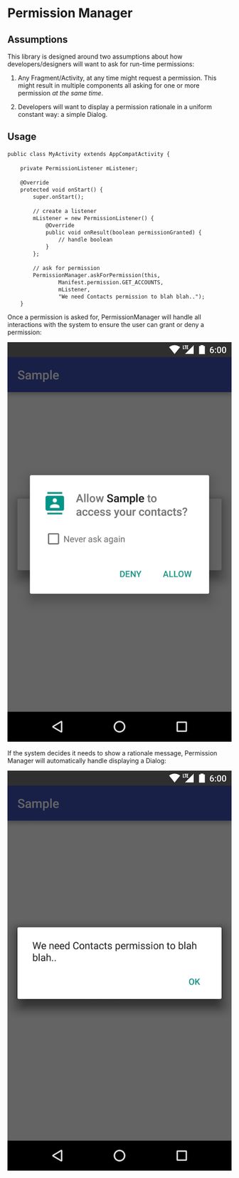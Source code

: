 # Permission Manager

## Assumptions
This library is designed around two assumptions about how developers/designers will want to ask for run-time permissions:

1. Any Fragment/Activity, at any time might request a permission. This might result in multiple components all asking for one or more permission *at the same time*.

2. Developers will want to display a permission rationale in a uniform constant way: a simple Dialog.

## Usage

```
public class MyActivity extends AppCompatActivity {

    private PermissionListener mListener;

    @Override
    protected void onStart() {
        super.onStart();

        // create a listener
        mListener = new PermissionListener() {
            @Override
            public void onResult(boolean permissionGranted) {
                // handle boolean
            }
        };

        // ask for permission
        PermissionManager.askForPermission(this,
                Manifest.permission.GET_ACCOUNTS,
                mListener,
                "We need Contacts permission to blah blah..");
    }
```
Once a permission is asked for, PermissionManager will handle all interactions with the system to ensure the user can grant or deny a permission:

![permission dialog example](readme_images/permission_dialog_example.png)

If the system decides it needs to show a rationale message, Permission Manager will automatically handle displaying a Dialog:

![rationale dialog example](readme_images/rationale_dialog_example.png)



